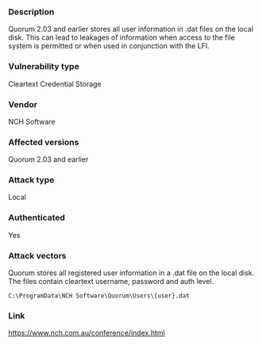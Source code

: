 ### Description

Quorum 2.03 and earlier stores all user information in .dat files on the local disk. This can lead to leakages of information when access to the file system is permitted or when used in conjunction with the LFI. 

### Vulnerability type

Cleartext Credential Storage

### Vendor
NCH Software

### Affected versions
Quorum 2.03 and earlier

### Attack type

Local

### Authenticated

Yes

### Attack vectors
Quorum stores all registered user information in a .dat file on the local disk. The files contain cleartext username, password and auth level.
```
C:\ProgramData\NCH Software\Quorum\Users\{user}.dat
```
### Link

https://www.nch.com.au/conference/index.html
